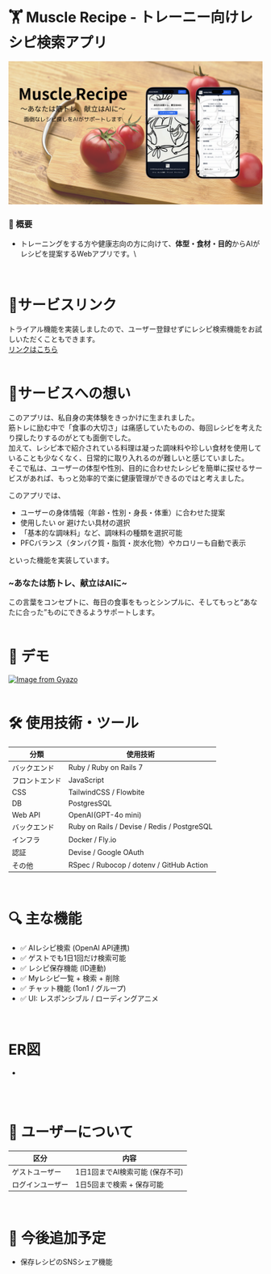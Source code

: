 # 🏋️ Muscle Recipe - トレーニー向けレシピ検索アプリ

![検索フォームの操作デモ](public/images/Muscle-Recipe.png)
### 📌 概要

* トレーニングをする方や健康志向の方に向けて、**体型・食材・目的**からAIがレシピを提案するWebアプリです。\
<br/>

# 📱サービスリンク
トライアル機能を実装しましたので、ユーザー登録せずにレシピ検索機能をお試しいただくこともできます。\
[リンクはこちら](https://www.muscle-recipe.com)\
<br/>

# 💪サービスへの想い
このアプリは、私自身の実体験をきっかけに生まれました。\
筋トレに励む中で「食事の大切さ」は痛感していたものの、毎回レシピを考えたり探したりするのがとても面倒でした。\
加えて、レシピ本で紹介されている料理は凝った調味料や珍しい食材を使用していることも少なくなく、日常的に取り入れるのが難しいと感じていました。\
そこで私は、ユーザーの体型や性別、目的に合わせたレシピを簡単に探せるサービスがあれば、もっと効率的で楽に健康管理ができるのではと考えました。

このアプリでは、
  - ユーザーの身体情報（年齢・性別・身長・体重）に合わせた提案
  - 使用したい or 避けたい具材の選択
  - 「基本的な調味料」など、調味料の種類を選択可能
  - PFCバランス（タンパク質・脂質・炭水化物）やカロリーも自動で表示
  
といった機能を実装しています。

### **~あなたは筋トレ、献立はAIに~**

この言葉をコンセプトに、毎日の食事をもっとシンプルに、そしてもっと“あなたに合った”ものにできるようサポートします。\
<br/>

# 🎥 デモ

[![Image from Gyazo](https://i.gyazo.com/bcefc44580282c7fbf931addbee51ef9.gif)](https://gyazo.com/bcefc44580282c7fbf931addbee51ef9)\
<br/>

# 🛠 使用技術・ツール

| 分類      | 使用技術                                             |
| ------- | ------------------------------------------------ |
| バックエンド  | Ruby / Ruby on Rails 7 |
| フロントエンド | JavaScript |
| CSS           | TailwindCSS / Flowbite |
| DB            | PostgresSQL |
| Web API       | OpenAI(GPT-4o mini) |
| バックエンド    | Ruby on Rails / Devise / Redis / PostgreSQL    |
| インフラ      | Docker / Fly.io  |
| 認証          | Devise / Google OAuth |
| その他        | RSpec / Rubocop / dotenv / GitHub Action |\
<br/>

# 🔍 主な機能

- ✅ AIレシピ検索 (OpenAI API連携)
- ✅ ゲストでも1日1回だけ検索可能
- ✅ レシピ保存機能 (ID連動)
- ✅ Myレシピ一覧 + 検索 + 削除
- ✅ チャット機能 (1on1 / グループ)
- ✅ UI: レスポンシブル / ローディングアニメ  
<br/>

# ER図
-
\
<br/>

# 👤 ユーザーについて

| 区分       | 内容                  |
| -------- | ------------------- |
| ゲストユーザー  | 1日1回までAI検索可能 (保存不可) |
| ログインユーザー | 1日5回まで検索 + 保存可能     |  
<br/>

# 🌱 今後追加予定

- 保存レシピのSNSシェア機能
